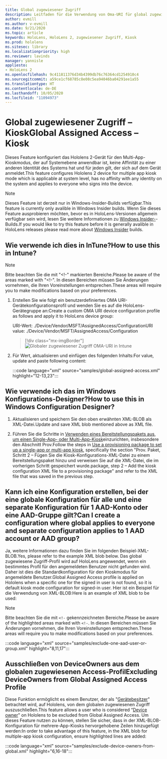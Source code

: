 ```yaml
---
title: Global zugewiesener Zugriff
description: Leitfaden für die Verwendung von Oma-URI für global zugewiesene Zugriff-Kioske
author: evmill
ms.author: v-evmill
ms.date: 9/21/2020
ms.topic: article
keywords: HoloLens, HoloLens 2, zugewiesener Zugriff, Kiosk
ms.prod: hololens
ms.sitesec: library
ms.localizationpriority: high
ms.reviewer: lavinds
manager: yannisle
appliesto:
- HoloLens 2
ms.openlocfilehash: 9c411811376d34b4399db76c76364cd1254910c4
ms.sourcegitcommit: a59ce1cf68785c8e08c5ea94046ba04291ee1a55
ms.translationtype: HT
ms.contentlocale: de-DE
ms.lasthandoff: 10/05/2020
ms.locfileid: "11094973"
---
```

# <span data-ttu-id="ed9f1-104">Global zugewiesener Zugriff – Kiosk</span><span class="sxs-lookup"><span data-stu-id="ed9f1-104">Global Assigned Access – Kiosk</span></span>

<span data-ttu-id="ed9f1-105">Dieses Feature konfiguriert das Hololens 2-Gerät für den Multi-App-Kioskmodus, der auf Systemebene anwendbar ist, keine Affinität zu einer anderen Identität des Systems hat und für jeden gilt, der sich auf dem Gerät anmeldet.</span><span class="sxs-lookup"><span data-stu-id="ed9f1-105">This feature configures Hololens 2 device for multiple app kiosk mode which is applicable at system level, has no affinity with any identity on the system and applies to everyone who signs into the device.</span></span> 

> [!NOTE]
> <span data-ttu-id="ed9f1-106">Dieses Feature ist derzeit nur in Windows-Insider-Builds verfügbar.</span><span class="sxs-lookup"><span data-stu-id="ed9f1-106">This feature is currently only avalible in Windows Insider builds.</span></span> <span data-ttu-id="ed9f1-107">Wenn Sie dieses Feature ausprobieren möchten, bevor es in HoloLens-Versionen allgemein verfügbar sein wird, lesen Sie weitere Informationen zu [Windows Insider-](hololens-insider.md)-Builds.</span><span class="sxs-lookup"><span data-stu-id="ed9f1-107">If you would like to try this feature before it is generally avalible in HoloLens releases please read more about [Windows Insider](hololens-insider.md) builds.</span></span>
 
## <span data-ttu-id="ed9f1-108">Wie verwende ich dies in InTune?</span><span class="sxs-lookup"><span data-stu-id="ed9f1-108">How to use this in Intune?</span></span> 

> [!NOTE]
> <span data-ttu-id="ed9f1-109">Bitte beachten Sie die mit "<!-" markierten Bereiche.</span><span class="sxs-lookup"><span data-stu-id="ed9f1-109">Please be aware of the areas marked with "<!-".</span></span> <span data-ttu-id="ed9f1-110">In diesen Bereichen müssen Sie Änderungen vornehmen, die Ihren Voreinstellungen entsprechen.</span><span class="sxs-lookup"><span data-stu-id="ed9f1-110">These areas will require you to make modifications based on your preferences.</span></span> 

1.  <span data-ttu-id="ed9f1-111">Erstellen Sie wie folgt ein benutzerdefiniertes OMA URI-Gerätekonfigurationsprofil und wenden Sie es auf die HoloLens-Gerätegruppe an:</span><span class="sxs-lookup"><span data-stu-id="ed9f1-111">Create a custom OMA URI device configuration profile as follows and apply it to HoloLens device group:</span></span> 

    <span data-ttu-id="ed9f1-112">URI-Wert: ./Device/Vendor/MSFT/AssignedAccess/Configuration</span><span class="sxs-lookup"><span data-stu-id="ed9f1-112">URI value: ./Device/Vendor/MSFT/AssignedAccess/Configuration</span></span>
   
    > [!div class="mx-imgBorder"]
    > ![Globaler zugewiesener Zugriff OMA-URI in Intune](images/global-assigned-access-omauri.png)

2.  <span data-ttu-id="ed9f1-114">Für Wert, aktualisieren und einfügen des folgenden Inhalts:</span><span class="sxs-lookup"><span data-stu-id="ed9f1-114">For value, update and paste following content:</span></span> 

    :::code language="xml" source="samples/global-assigned-access.xml" highlight="12-13,23":::

## <span data-ttu-id="ed9f1-115">Wie verwende ich das im Windows Konfigurations-Designer?</span><span class="sxs-lookup"><span data-stu-id="ed9f1-115">How to use this in Windows Configuration Designer?</span></span> 
 
1.  <span data-ttu-id="ed9f1-116">Aktualisieren und speichern Sie den oben erwähnten XML-BLOB als XML-Datei.</span><span class="sxs-lookup"><span data-stu-id="ed9f1-116">Update and save XML blob mentioned above as XML file.</span></span> 

2.  <span data-ttu-id="ed9f1-117">Führen Sie die Schritte in [Verwenden eines Bereitstellungspakets aus, um einen Single-App- oder Multi-App-Kiosk](https://docs.microsoft.com/hololens/hololens-kiosk#use-a-provisioning-package-to-set-up-a-single-app-or-multi-app-kiosk)einzurichten, insbesondere den Abschnitt Prov.</span><span class="sxs-lookup"><span data-stu-id="ed9f1-117">Follow the steps in [Use a provisioning package to set up a single-app or multi-app kiosk](https://docs.microsoft.com/hololens/hololens-kiosk#use-a-provisioning-package-to-set-up-a-single-app-or-multi-app-kiosk), specifically the section "Prov.</span></span> <span data-ttu-id="ed9f1-118">Paket, Schritt 2 – Fügen Sie die Kiosk-Konfigurations-XML-Datei zu einem Bereitstellungspaket hinzu und verweisen Sie auf die XML-Datei, die im vorherigen Schritt gespeichert wurde.</span><span class="sxs-lookup"><span data-stu-id="ed9f1-118">package, step 2 – Add the kiosk configuration XML file to a provisioning package" and refer to the XML file that was saved in the previous step.</span></span> 

## <span data-ttu-id="ed9f1-119">Kann ich eine Konfiguration erstellen, bei der eine globale Konfiguration für alle und eine separate Konfiguration für 1 AAD-Konto oder eine AAD-Gruppe gilt?</span><span class="sxs-lookup"><span data-stu-id="ed9f1-119">Can I create a configuration where global applies to everyone and separate configuration applies to 1 AAD account or AAD group?</span></span> 

<span data-ttu-id="ed9f1-120">Ja, weitere Informationen dazu finden Sie im folgenden Beispiel-XML-BLOB.</span><span class="sxs-lookup"><span data-stu-id="ed9f1-120">Yes, please refer to the example XML blob below.</span></span> <span data-ttu-id="ed9f1-121">Das global zugewiesene Zugriff-Profil wird auf HoloLens angewendet, wenn ein bestimmtes Profil für den angemeldeten Benutzer nicht gefunden wird. Daher ist dies die Standardkonfiguration für den Kioskmodus für angemeldete Benutzer.</span><span class="sxs-lookup"><span data-stu-id="ed9f1-121">Global Assigned Access profile is applied on Hololens when a specific one for the signed in user is not found, so it is default kiosk mode configuration for signed-in user.</span></span> <span data-ttu-id="ed9f1-122">Hier ist ein Beispiel für die Verwendung von XML-BLOB:</span><span class="sxs-lookup"><span data-stu-id="ed9f1-122">Here is an example of XML blob to be used:</span></span> 

> [!NOTE]
> <span data-ttu-id="ed9f1-123">Bitte beachten Sie die mit `<!-` gekennzeichneten Bereiche.</span><span class="sxs-lookup"><span data-stu-id="ed9f1-123">Please be aware of the highlighted areas marked with `<!-`.</span></span> <span data-ttu-id="ed9f1-124">In diesen Bereichen müssen Sie Änderungen vornehmen, die Ihren Voreinstellungen entsprechen.</span><span class="sxs-lookup"><span data-stu-id="ed9f1-124">These areas will require you to make modifications based on your preferences.</span></span> 

 :::code language="xml" source="samples/exclude-one-aad-user-or-group.xml" highlight="8,11,17":::

## <span data-ttu-id="ed9f1-125">Ausschließen von DeviceOwners aus dem globalen zugewiesenen Access-Profil</span><span class="sxs-lookup"><span data-stu-id="ed9f1-125">Excluding DeviceOwners from Global Assigned Access Profile</span></span>

<span data-ttu-id="ed9f1-126">Diese Funktion ermöglicht es einem Benutzer, der als "[Gerätebesitzer](security-adminless-os.md)" betrachtet wird, auf Hololens, von dem globalen zugewiesenen Zugriff auszuschließen.</span><span class="sxs-lookup"><span data-stu-id="ed9f1-126">This feature allows a user who is considered “[Device owner](security-adminless-os.md)" on Hololens to be excluded from Global Assigned Access.</span></span> <span data-ttu-id="ed9f1-127">Um dieses Feature nutzen zu können, stellen Sie sicher, dass in der XML-BLOB-Konfiguration für mehrere-App-Kiosks hervorgehobene Zeilen hinzugefügt werden:</span><span class="sxs-lookup"><span data-stu-id="ed9f1-127">In order to take advantage of this feature, in the XML blob for multiple-app kiosk configuration, ensure highlighted lines are added:</span></span> 

 :::code language="xml" source="samples/exclude-device-owners-from-global.xml" highlight="6,16-18":::
 
